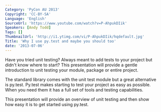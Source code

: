 ```yaml
---
Category: 'PyCon AU 2013'
Copyright: 'CC-BY-SA'
Language: 'English'
SourceUrl: 'https://www.youtube.com/watch?v=P-AhpukDIik'
Speakers: [Andy Todd]
Tags: []
ThumbnailUrl: 'http://i1.ytimg.com/vi/P-AhpukDIik/hqdefault.jpg'
Title: 'Why I use py.test and maybe you should too'
date: '2013-07-06'
---
```

Have you tried unit testing? Always meant to add tests to your project but didn't know where to start? This presentation will provide a gentle introduction to unit testing your module, package or entire project.

The standard library comes with the unit test module but a great alternative is py.test. Py.test makes starting to test your project as easy as possible. When you need them it has a full set of tools and testing capabilities. 

This presentation will provide an overview of unit testing and then show how easy it is to get started using py.test.